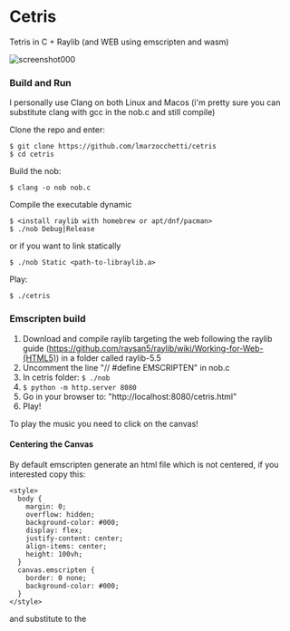 # Cetris

Tetris in C + Raylib (and WEB using emscripten and wasm)

![screenshot000](https://github.com/user-attachments/assets/08fe8475-2bf2-4355-bc63-cfb857be759e)

### Build and Run

I personally use Clang on both Linux and Macos (i'm pretty sure you can substitute clang with gcc in the nob.c and still compile)

Clone the repo and enter:

```
$ git clone https://github.com/lmarzocchetti/cetris
$ cd cetris
```

Build the nob:

```
$ clang -o nob nob.c
```

Compile the executable dynamic

```
$ <install raylib with homebrew or apt/dnf/pacman>
$ ./nob Debug|Release
```

or if you want to link statically

```
$ ./nob Static <path-to-libraylib.a>
```

Play:

```
$ ./cetris
```

### Emscripten build

1. Download and compile raylib targeting the web following the raylib guide (https://github.com/raysan5/raylib/wiki/Working-for-Web-(HTML5)) in a folder called raylib-5.5
2. Uncomment the line "// #define EMSCRIPTEN" in nob.c
3. In cetris folder: `$ ./nob`
4. `$ python -m http.server 8080`
5. Go in your browser to: "http://localhost:8080/cetris.html"
6. Play!

To play the music you need to click on the canvas!

#### Centering the Canvas

By default emscripten generate an html file which is not centered, if you interested copy this:

```
<style>
  body {
    margin: 0;
    overflow: hidden;
    background-color: #000;
    display: flex;
    justify-content: center;
    align-items: center;
    height: 100vh;
  }
  canvas.emscripten {
    border: 0 none;
    background-color: #000;
  }
</style>
```

and substitute to the <style> generated automatically by emscripten.

### Keybindings

- z -> Rotate the piece Clockwise
- x -> Rotate the piece Anticlockwise
- Left and Right key -> Move the piece
- Down key -> Speed up the piece
- m -> Mute/Unmute the music
- r -> Restart the game
- l -> Select another level

### Further update

- [ ] Separate next piece from score (maybe generate 4/5 pieces aot?)
- [ ] Destroy animation
- [x] Level selection
- [x] Next level after some deleted blocks
- [x] OpenGL Shaders
- [x] Web support (emscripten)

### Windows support

If you want to add windows support you can do push request. Need to add some preprocessor on nob.c and os independent path in main.c
